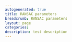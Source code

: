 ```yaml
---
autogenerated: true
title: RANSAC parameters
breadcrumb: RANSAC parameters
layout: page
categories: 
description: test description
---
```



